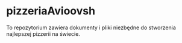 # pizzeriaAvioovsh
To repozytorium zawiera dokumenty i pliki niezbędne do stworzenia najlepszej pizzerii na świecie.

